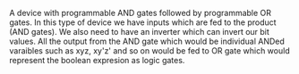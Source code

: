 A device with programmable AND gates followed by programmable OR gates. In this type of device we have inputs which are fed to the product (AND gates).
We also need to have an inverter which can invert our bit values.
All the output from the AND gate which would be individual ANDed varaibles such as xyz, xy'z' and so on would be fed to OR gate which would represent the boolean expresion as logic gates.